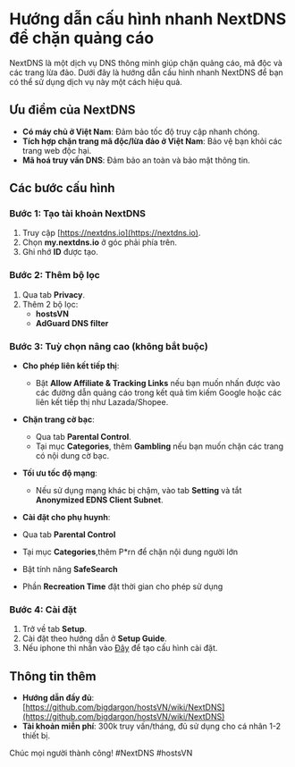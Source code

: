 # Hướng dẫn cấu hình nhanh NextDNS để chặn quảng cáo

NextDNS là một dịch vụ DNS thông minh giúp chặn quảng cáo, mã độc và các trang lừa đảo. Dưới đây là hướng dẫn cấu hình nhanh NextDNS để bạn có thể sử dụng dịch vụ này một cách hiệu quả.

## Ưu điểm của NextDNS
- **Có máy chủ ở Việt Nam**: Đảm bảo tốc độ truy cập nhanh chóng.
- **Tích hợp chặn trang mã độc/lừa đảo ở Việt Nam**: Bảo vệ bạn khỏi các trang web độc hại.
- **Mã hoá truy vấn DNS**: Đảm bảo an toàn và bảo mật thông tin.

## Các bước cấu hình

### Bước 1: Tạo tài khoản NextDNS
1. Truy cập [https://nextdns.io](https://nextdns.io).
2. Chọn **my.nextdns.io** ở góc phải phía trên.
3. Ghi nhớ **ID** được tạo.

### Bước 2: Thêm bộ lọc
1. Qua tab **Privacy**.
2. Thêm 2 bộ lọc:
   - **hostsVN**
   - **AdGuard DNS filter**

### Bước 3: Tuỳ chọn nâng cao (không bắt buộc)
- **Cho phép liên kết tiếp thị**: 
  - Bật **Allow Affiliate & Tracking Links** nếu bạn muốn nhấn được vào các đường dẫn quảng cáo trong kết quả tìm kiếm Google hoặc các liên kết tiếp thị như Lazada/Shopee.
  
- **Chặn trang cờ bạc**:
  - Qua tab **Parental Control**.
  - Tại mục **Categories**, thêm **Gambling** nếu bạn muốn chặn các trang có nội dung cờ bạc.

- **Tối ưu tốc độ mạng**:
  - Nếu sử dụng mạng khác bị chậm, vào tab **Setting** và tắt **Anonymized EDNS Client Subnet**.

- **Cài đặt cho phụ huynh**:
 - Qua tab **Parental Control**
 - Tại mục **Categories**,thêm P*rn để chặn nội dung người lớn
 - Bật tính năng **SafeSearch**
 - Phần **Recreation Time** đặt thời gian cho phép sử dụng
### Bước 4: Cài đặt
1. Trở về tab **Setup**.
2. Cài đặt theo hướng dẫn ở **Setup Guide**.
3. Nếu iphone thì nhấn vào [Đây](https://apple.nextdns.io/) để tạo cấu hình cài đặt.
## Thông tin thêm
- **Hướng dẫn đầy đủ**: [https://github.com/bigdargon/hostsVN/wiki/NextDNS](https://github.com/bigdargon/hostsVN/wiki/NextDNS)
- **Tài khoản miễn phí**: 300k truy vấn/tháng, đủ sử dụng cho cá nhân 1-2 thiết bị.

Chúc mọi người thành công! #NextDNS #hostsVN
